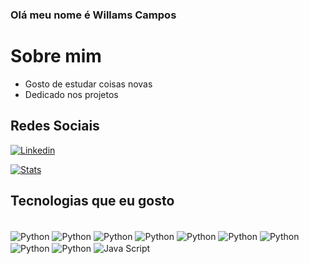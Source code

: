 ### Olá meu nome é Willams Campos 
# Sobre mim
- Gosto de estudar coisas novas
- Dedicado nos projetos

## Redes Sociais
[![Linkedin](https://img.shields.io/badge/LinkedIn-0077B5?style=for-the-badge&logo=linkedin&logoColor=white)](https://www.linkedin.com/in/willams-campos-05aaa11bb/)

[![Stats](https://github-readme-stats.vercel.app/api/top-langs/?username=waccampos&theme=blue-green)]()

## Tecnologias que eu gosto
<div style="display: inline_block;gap:5px"><br/>
    <img align="center" alt="Python" src="https://img.shields.io/badge/Python-3776AB?style=for-the-badge&logo=python&logoColor=white">
    <img align="center" alt="Python" src="https://img.shields.io/badge/Java-ED8B00?style=for-the-badge&logo=openjdk&logoColor=white">
    <img align="center" alt="Python" src="https://img.shields.io/badge/SQLite-07405E?style=for-the-badge&logo=sqlite&logoColor=white">
    <img align="center" alt="Python" src="https://img.shields.io/badge/PostgreSQL-316192?style=for-the-badge&logo=postgresql&logoColor=white">
    <img align="center" alt="Python" src="https://img.shields.io/badge/MySQL-00000F?style=for-the-badge&logo=mysql&logoColor=white">
    <img align="center" alt="Python" src="https://img.shields.io/badge/Flask-000000?style=for-the-badge&logo=flask&logoColor=white">
    <img align="center" alt="Python" src="https://img.shields.io/badge/Microsoft_Azure-0089D6?style=for-the-badge&logo=microsoft-azure&logoColor=white">
    <img align="center" alt="Python" src="https://img.shields.io/badge/CSS-239120?&style=for-the-badge&logo=css3&logoColor=white">
    <img align="center" alt="Python" src="https://img.shields.io/badge/HTML-239120?style=for-the-badge&logo=html5&logoColor=white">
    <img align="center" alt="Java Script" src="https://img.shields.io/badge/JavaScript-F7DF1E?style=for-the-badge&logo=javascript&logoColor=black">
</div>
